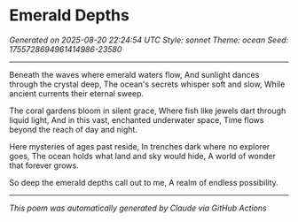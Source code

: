 # Emerald Depths

*Generated on 2025-08-20 22:24:54 UTC*
*Style: sonnet*
*Theme: ocean*
*Seed: 1755728694961414986-23580*

---

Beneath the waves where emerald waters flow,
And sunlight dances through the crystal deep,
The ocean's secrets whisper soft and slow,
While ancient currents their eternal sweep.

The coral gardens bloom in silent grace,
Where fish like jewels dart through liquid light,
And in this vast, enchanted underwater space,
Time flows beyond the reach of day and night.

Here mysteries of ages past reside,
In trenches dark where no explorer goes,
The ocean holds what land and sky would hide,
A world of wonder that forever grows.

So deep the emerald depths call out to me,
A realm of endless possibility.

---

*This poem was automatically generated by Claude via GitHub Actions*